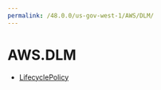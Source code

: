 ```yaml
---
permalink: /48.0.0/us-gov-west-1/AWS/DLM/
---
```


# AWS.DLM



* [LifecyclePolicy](LifecyclePolicy.md)